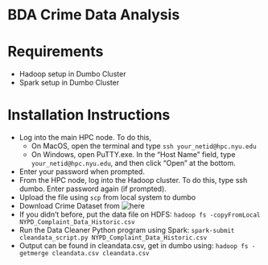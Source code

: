 # BDA Crime Data Analysis


# Requirements
* Hadoop setup in Dumbo Cluster
* Spark setup in Dumbo Cluster

# Installation Instructions
* Log into the main HPC node. To do this,
  - On MacOS, open the terminal and type `ssh your_netid@hpc.nyu.edu`
  - On Windows, open PuTTY.exe. In the “Host Name” field, type `your_netid@hpc.nyu.edu`, and then click “Open” at the bottom.
* Enter your password when prompted.
* From the HPC node, log into the Hadoop cluster. To do this, type ssh dumbo. Enter password again (if prompted).
* Upload the file using `scp` from local system to dumbo
* Download Crime Dataset from ![here](https://data.cityofnewyork.us/Public-Safety/NYPD-Complaint-Data-Historic/qgea-i56i)
* If you	didn’t	before,	put	the	data	file	on	HDFS: `hadoop fs -copyFromLocal NYPD_Complaint_Data_Historic.csv`
* Run	the	Data Cleaner Python	program	using	Spark: `spark-submit cleandata_script.py NYPD_Complaint_Data_Historic.csv`
* Output can be found in cleandata.csv, get in dumbo using: `hadoop fs -getmerge cleandata.csv cleandata.csv`
